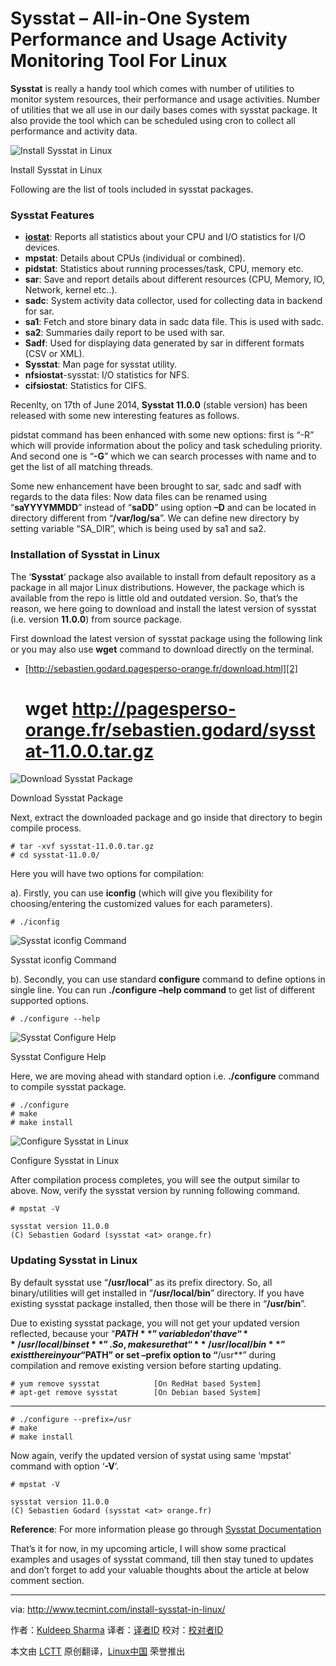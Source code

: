 Sysstat – All-in-One System Performance and Usage Activity Monitoring Tool For Linux
================================================================================
**Sysstat** is really a handy tool which comes with number of utilities to monitor system resources, their performance and usage activities. Number of utilities that we all use in our daily bases comes with sysstat package. It also provide the tool which can be scheduled using cron to collect all performance and activity data.

![Install Sysstat in Linux](http://www.tecmint.com/wp-content/uploads/2014/08/sysstat.png)

Install Sysstat in Linux

Following are the list of tools included in sysstat packages.

### Sysstat Features ###

- [**iostat**][1]: Reports all statistics about your CPU and I/O statistics for I/O devices.
- **mpstat**: Details about CPUs (individual or combined).
- **pidstat**: Statistics about running processes/task, CPU, memory etc.
- **sar**: Save and report details about different resources (CPU, Memory, IO, Network, kernel etc..).
- **sadc**: System activity data collector, used for collecting data in backend for sar.
- **sa1**: Fetch and store binary data in sadc data file. This is used with sadc.
- **sa2**: Summaries daily report to be used with sar.
- **Sadf**: Used for displaying data generated by sar in different formats (CSV or XML).
- **Sysstat**: Man page for sysstat utility.
- **nfsiostat**-sysstat: I/O statistics for NFS.
- **cifsiostat**: Statistics for CIFS.

Recenlty, on 17th of June 2014, **Sysstat 11.0.0** (stable version) has been released with some new interesting features as follows.

pidstat command has been enhanced with some new options: first is “-R” which will provide information about the policy and task scheduling priority. And second one is “**-G**” which we can search processes with name and to get the list of all matching threads.

Some new enhancement have been brought to sar, sadc and sadf with regards to the data files: Now data files can be renamed using “**saYYYYMMDD**” instead of “**saDD**” using option **–D** and can be located in directory different from “**/var/log/sa**”. We can define new directory by setting variable “SA_DIR”, which is being used by sa1 and sa2.

### Installation of Sysstat in Linux ###

The ‘**Sysstat**‘ package also available to install from default repository as a package in all major Linux distributions. However, the package which is available from the repo is little old and outdated version. So, that’s the reason, we here going to download and install the latest version of sysstat (i.e. version **11.0.0**) from source package.

First download the latest version of sysstat package using the following link or you may also use **wget** command to download directly on the terminal.

- [http://sebastien.godard.pagesperso-orange.fr/download.html][2]

    # wget http://pagesperso-orange.fr/sebastien.godard/sysstat-11.0.0.tar.gz

![Download Sysstat Package](http://www.tecmint.com/wp-content/uploads/2014/08/Download-Sysstat.png)

Download Sysstat Package

Next, extract the downloaded package and go inside that directory to begin compile process.

    # tar -xvf sysstat-11.0.0.tar.gz 
    # cd sysstat-11.0.0/

Here you will have two options for compilation:

a). Firstly, you can use **iconfig** (which will give you flexibility for choosing/entering the customized values for each parameters).

    # ./iconfig

![Sysstat iconfig Command](http://www.tecmint.com/wp-content/uploads/2014/08/Sysstat-iconfig-Command.png)

Sysstat iconfig Command

b). Secondly, you can use standard **configure** command to define options in single line. You can run **./configure –help command** to get list of different supported options.

    # ./configure --help

![Sysstat Configure Help](http://www.tecmint.com/wp-content/uploads/2014/08/Configure-Help.png)

Sysstat Configure Help

Here, we are moving ahead with standard option i.e. **./configure** command to compile sysstat package.

    # ./configure
    # make
    # make install	

![Configure Sysstat in Linux](http://www.tecmint.com/wp-content/uploads/2014/08/Configure-Sysstat.png)

Configure Sysstat in Linux

After compilation process completes, you will see the output similar to above. Now, verify the sysstat version by running following command.

    # mpstat -V
    
    sysstat version 11.0.0
    (C) Sebastien Godard (sysstat <at> orange.fr)

### Updating Sysstat in Linux ###

By default sysstat use “**/usr/local**” as its prefix directory. So, all binary/utilities will get installed in “**/usr/local/bin**” directory. If you have existing sysstat package installed, then those will be there in “**/usr/bin**”.

Due to existing sysstat package, you will not get your updated version reflected, because your “**$PATH**” variable don’t have “**/usr/local/bin set**”. So, make sure that “**/usr/local/bin**” exist there in your “$PATH” or set **–prefix** option to “**/usr**” during compilation and remove existing version before starting updating.

    # yum remove sysstat			[On RedHat based System]
    # apt-get remove sysstat		[On Debian based System]

----------

    # ./configure --prefix=/usr
    # make
    # make install

Now again, verify the updated version of systat using same ‘mpstat’ command with option ‘**-V**’.

    # mpstat -V
    
    sysstat version 11.0.0
    (C) Sebastien Godard (sysstat <at> orange.fr)

**Reference**: For more information please go through [Sysstat Documentation][3]

That’s it for now, in my upcoming article, I will show some practical examples and usages of sysstat command, till then stay tuned to updates and don’t forget to add your valuable thoughts about the article at below comment section.

--------------------------------------------------------------------------------

via: http://www.tecmint.com/install-sysstat-in-linux/

作者：[Kuldeep Sharma][a]
译者：[译者ID](https://github.com/译者ID)
校对：[校对者ID](https://github.com/校对者ID)

本文由 [LCTT](https://github.com/LCTT/TranslateProject) 原创翻译，[Linux中国](http://linux.cn/) 荣誉推出

[a]:http://www.tecmint.com/author/kuldeepsharma47/
[1]:http://www.tecmint.com/linux-performance-monitoring-with-vmstat-and-iostat-commands/
[2]:http://sebastien.godard.pagesperso-orange.fr/download.html
[3]:http://sebastien.godard.pagesperso-orange.fr/documentation.html